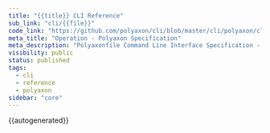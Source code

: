 ```yaml
---
title: "{{title}} CLI Reference"
sub_link: "cli/{{file}}"
code_link: "https://github.com/polyaxon/cli/blob/master/cli/polyaxon/cli/{{file}}.py"
meta_title: "Operation - Polyaxon Specification"
meta_description: "Polyaxonfile Command Line Interface Specification - {{title}} CLI Reference."
visibility: public
status: published
tags:
  - cli
  - reference
  - polyaxon
sidebar: "core"
---
```


{{autogenerated}}

